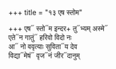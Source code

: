 +++
title = "१३ एष स्तोम"

+++
एष᳓ स्तो᳓म इन्दर+ तु᳓भ्यम् अस्मे᳓  
एते᳓न गातुं᳓ हरिवो विदो नः  
आ᳓ नो ववृत्याः सुविता᳓य देव  
विद्या᳓मेषं᳓ वृज᳓नं जीर᳓दानुम्